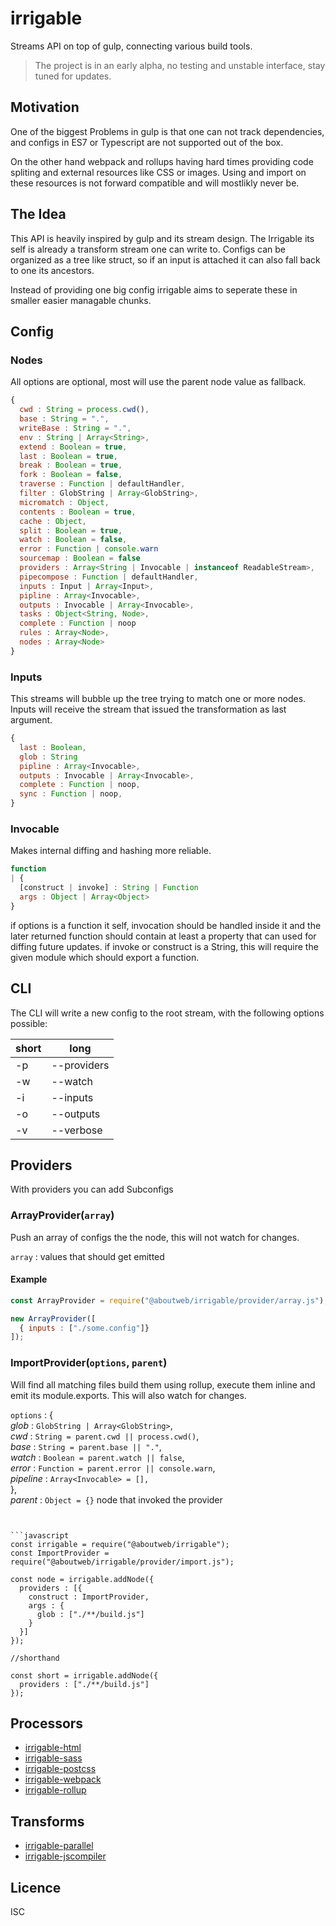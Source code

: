 # irrigable

Streams API on top of gulp, connecting various build tools.


> The project is in an early alpha, no testing and unstable interface, stay tuned for updates.

## Motivation

One of the biggest Problems in gulp is that one can not track dependencies, and configs in ES7 or Typescript are not supported out of the box.

On the other hand webpack and rollups having hard times providing code spliting and external resources like CSS or images. Using and import on these resources is not forward compatible and will mostlikly never be.

## The Idea
This API is heavily inspired by gulp and its stream design. The Irrigable its self is already a transform stream one can write to. Configs can be organized as a tree like struct, so if an input is attached it can also fall back to one its ancestors.

Instead of providing one big config irrigable aims to seperate these in smaller easier managable chunks.

## Config

### Nodes

All options are optional, most will use the parent node value as fallback.

```javascript
{
  cwd : String = process.cwd(),
  base : String = ".",
  writeBase : String = ".",
  env : String | Array<String>,
  extend : Boolean = true,
  last : Boolean = true,
  break : Boolean = true,
  fork : Boolean = false,
  traverse : Function | defaultHandler,
  filter : GlobString | Array<GlobString>,
  micromatch : Object,
  contents : Boolean = true,
  cache : Object,
  split : Boolean = true,
  watch : Boolean = false,
  error : Function | console.warn
  sourcemap : Boolean = false
  providers : Array<String | Invocable | instanceof ReadableStream>,
  pipecompose : Function | defaultHandler,
  inputs : Input | Array<Input>,
  pipline : Array<Invocable>,
  outputs : Invocable | Array<Invocable>,
  tasks : Object<String, Node>,
  complete : Function | noop
  rules : Array<Node>,
  nodes : Array<Node>
}
```

### Inputs
This streams will bubble up the tree trying to match one or more nodes.
Inputs will receive the stream that issued the transformation as last argument.

```javascript
{
  last : Boolean,
  glob : String
  pipline : Array<Invocable>,
  outputs : Invocable | Array<Invocable>,
  complete : Function | noop,
  sync : Function | noop,
}
```
### Invocable
Makes internal diffing and hashing more reliable.

```javascript
function
| {
  [construct | invoke] : String | Function
  args : Object | Array<Object>
}
```
if options is a function it self, invocation should be handled inside it and the later returned function should contain at least a property that can used for diffing future updates.
if invoke or construct is a String, this will require the given module which should export a function.


## CLI
The CLI will write a new config to the root stream, with the following options possible:

short | long
 -- | ---
 -p | --providers
 -w | --watch
 -i | --inputs
 -o | --outputs
 -v | --verbose

## Providers
With providers you can add Subconfigs

### ArrayProvider(`array`)
Push an array of configs the the node, this will not watch for changes.

`array` : values that should get emitted

#### Example

```javascript
const ArrayProvider = require("@aboutweb/irrigable/provider/array.js");

new ArrayProvider([
  { inputs : ["./some.config"]}
]);

```

### ImportProvider(`options`, `parent`)

Will find all matching files build them using rollup, execute them inline and emit its module.exports. This will also watch for changes.


`options` : {  
  *glob* : `GlobString | Array<GlobString>`,  
  *cwd* : `String = parent.cwd || process.cwd()`,  
  *base* : `String = parent.base || "."`,  
  *watch* : `Boolean = parent.watch || false`,  
  *error* : `Function = parent.error || console.warn`,  
  *pipeline* : `Array<Invocable> = [],`  
},  
*parent* : `Object = {}` node that invoked the provider
```


```javascript
const irrigable = require("@aboutweb/irrigable");
const ImportProvider = require("@aboutweb/irrigable/provider/import.js");

const node = irrigable.addNode({
  providers : [{
    construct : ImportProvider,
    args : {
      glob : ["./**/build.js"]
    }
  }]
});

//shorthand

const short = irrigable.addNode({
  providers : ["./**/build.js"]
});

```

## Processors
* [irrigable-html](https://github.com/stephan-dum/irrigable-html)
* [irrigable-sass](https://github.com/stephan-dum/irrigable-sass)
* [irrigable-postcss](https://github.com/stephan-dum/irrigable-postcss)
* [irrigable-webpack](https://github.com/stephan-dum/irrigable-webpack)
* [irrigable-rollup](https://github.com/stephan-dum/irrigable-rollup)

## Transforms
* [irrigable-parallel](https://github.com/stephan-dum/irrigable-html)
* [irrigable-jscompiler](https://github.com/stephan-dum/irrigable-html)


## Licence

 ISC

